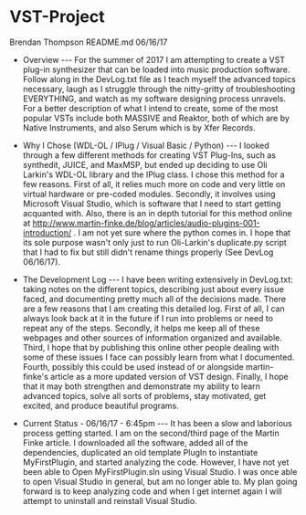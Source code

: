 # VST-Project

Brendan Thompson
README.md
06/16/17

- Overview ---
	For the summer of 2017 I am attempting to create a VST plug-in synthesizer that can be loaded into music production software. Follow along in the DevLog.txt file as I teach myself the advanced topics necessary, laugh as I struggle through the nitty-gritty of troubleshooting EVERYTHING, and watch as my software designing process unravels. For a better description of what I intend to create, some of the most popular VSTs include both MASSIVE and Reaktor, both of which are by Native Instruments, and also Serum which is by Xfer Records.


- Why I Chose (WDL-OL / IPlug / Visual Basic / Python) ---
	I looked through a few different methods for creating VST Plug-Ins, such as synthedit, JUICE, and MaxMSP, but ended up deciding to use Oli Larkin's WDL-OL library and the IPlug class. I chose this method for a few reasons. First of all, it relies much more on code and very little on virtual hardware or pre-coded modules. Secondly, it involves using Microsoft Visual Studio, which is software that I need to start getting acquanted with. Also, there is an in depth tutorial for this method online at http://www.martin-finke.de/blog/articles/audio-plugins-001-introduction/ . I am not yet sure where the python comes in. I hope that its sole purpose wasn't only just to run Oli-Larkin's duplicate.py script that I had to fix but still didn't rename things properly (See DevLog 06/16/17).
	
- The Development Log ---
	I have been writing extensively in DevLog.txt: taking notes on the different topics, describing just about every issue faced, and documenting pretty much all of the decisions made. There are a few reasons that I am creating this detailed log. First of all, I can always look back at it in the future if I run into problems or need to repeat any of the steps. Secondly, it helps me keep all of these webpages and other sources of information organized and available. Third, I hope that by publishing this online other people dealing with some of these issues I face can possibly learn from what I documented. Fourth, possibly this could be used instead of or alongside martin-finke's article as a more updated version of VST design. Finally, I hope that it may both strengthen and demonstrate my ability to learn advanced topics, solve all sorts of problems, stay motivated, get excited, and produce beautiful programs.

- Current Status - 06/16/17 - 6:45pm ---
	It has been a slow and laborious process getting started. I am on the second/third page of the Martin Finke article. I downloaded all the software, added all of the dependencies, duplicated an old template PlugIn to instantiate MyFirstPlugin, and started analyzing the code. However, I have not yet been able to Open MyFirstPlugin.sln using Visual Studio. I was once able to open Visual Studio in general, but am no longer able to. My plan going forward is to keep analyzing code and when I get internet again I will attempt to uninstall and reinstall Visual Studio. 